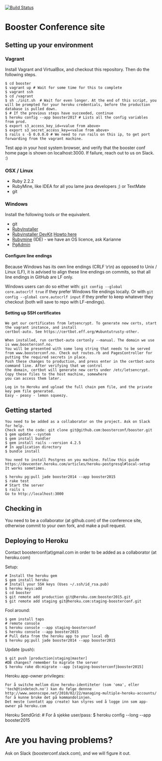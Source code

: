 [![Build Status](https://travis-ci.org/boosterconf/booster.png)](https://travis-ci.org/boosterconf/booster)

# Booster Conference site

## Setting up your environment

### Vagrant
Install Vagrant and VirtualBox, and checkout this repository. Then do the following steps. 

    $ cd booster
    $ vagrant up # Wait for some time for this to complete
    $ vagrant ssh
    $ cd /vagrant
    $ sh ./init.sh  # Wait for even longer. At the end of this script, you will be prompted for your heroku credentials, before the production database is pulled down.
    $ # If the previous steps have succeeded, continue
    $ heroku config --app booster2017 # Lists all the config variables from prod. 
    $ export s3_access_key_id=<value from above>
    $ export s3_secret_access_key=<value from above>
    $ rails s -b 0.0.0.0 # We need to run rails on this ip, to get port forwarding from the vagrant machine. 

Test app in your host system browser, and verify that the booster conf home page is shown on localhost:3000. 
If failure, reach out to us on Slack. :)

### OSX / Linux

* Ruby 2.2.2
* RubyMine, like IDEA for all you lame java developers ;) or TextMate
* git

### Windows

Install the following tools or the equivalent.

* git
* [RubyInstaller](http://rubyinstaller.org)
* [Rubyinstaller DevKit](http://rubyinstaller.org/downloads/) [Howto here](https://github.com/oneclick/rubyinstaller/wiki/Development-Kit)
* [Rubymine](http://www.jetbrains.com/ruby/download/download_thanks.jsp?os=win) (IDE) - we have an OS licence, ask Karianne
* [PgAdmin](https://www.pgadmin.org/download/windows.php) 

#### Configure line endings

Because Windows has its own line endings (CRLF \r\n) as opposed to Unix / Linux (LF), it is advised
to align these line endings on commits, so that all line endings in GitHub are LF only.

Windows users can do so either with:
<code>git config --global core.autocrlf true</code> if they prefer Windows file endings locally. Or
with <code>git config --global core.autocrlf input</code> if they prefer to keep whatever they 
checkout (both will save to repo with LF-endings).


#### Setting up SSH certificates

    We get our certificates from letsencrypt. To generate new certs, start the vagrant instance, and install
    certbot-auto. See https://certbot.eff.org/#ubuntutrusty-other.

    When installed, run certbot-auto certonly --manual. The domain we use is www.boosterconf.no.
    You will be presented with some long string that needs to be served
    from www.boosterconf.no. Check out routes.rb and PagesController for putting the required secrets in place.
    Push these changes to production, and press enter in the certbot-auto command line. After verifying that we control
    the domain, certbot will generate new certs under /etc/letsencrypt. Copy these files to the host machine, somewhere
    you can access them later.

    Log in to Heroku and upload the full chain pem file, and the private key pem file generated.
    Easy - peasy - lemon squeezy.


## Getting started

    You need to be added as a collaborator on the project. Ask on Slack for help.
    Check out the code: git clone git@github.com:boosterconf/booster.git
    $ gem update --system
    $ gem install bundler
    $ gem install rails --version 4.2.5
    # In application directory
    $ bundle install

    You need to install Postgres on you machine. Follow this guide
    https://devcenter.heroku.com/articles/heroku-postgresql#local-setup
    It works sometimes.

    $ heroku pg:pull jade booster2014 --app booster2015
    $ rake test
    # Start the server
    $ rails s
    Go to http://localhost:3000

## Checking in

You need to be a collaborator (at github.com) of the conference site, otherwise commit to your own fork, and make a pull request.

## Deploying to Heroku

Contact boosterconf(at)gmail.com in order to be added as a collaborator (at heroku.com)

Setup:

    # Install the heroku gem
    $ gem install heroku
    # Install your SSH keys (Uses ~/.ssh/id_rsa.pub)
    $ heroku keys:add
    $ cd booster
    $ git remote add production git@heroku.com:booster2015.git
    $ git remote add staging git@heroku.com:staging-boosterconf.git

Fool around:

    $ gem install taps
    # remote console
    $ heroku console --app staging-boosterconf
    $ heroku console --app booster2015
    # Pull data from the heroku app to your local db
    $ heroku pg:pull jade booster2014 --app booster2015

Update (push):

    $ git push [production|staging|master]
    #DB changes? remember to migrate the server
    $ heroku rake db:migrate --app [staging-boosterconf|booster2015]

Heroku app-owner privileges:

    For å switche mellom dine heroku-identiteter (som 'oma', eller 'tech@tindetech.no') kan du følge dennne
    http://www.aeonscope.net/2010/02/22/managing-multiple-heroku-accounts/
    for å kunne bruke det på kommandolinjen.
    Det meste (unntatt app create) kan styres ved å logge inn som app-owner på heroku.com

Heroku SendGrid:
    # For å sjekke user/pass:
    $ heroku config --long --app booster2015

# Are you having problems? 

Ask on Slack (boosterconf.slack.com), and we will figure it out.
